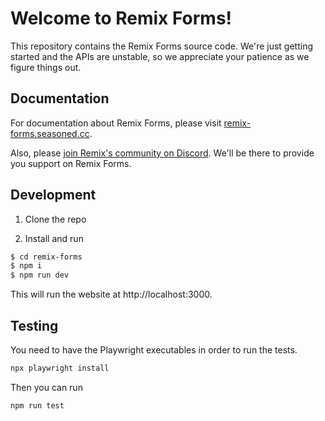 # Welcome to Remix Forms!

This repository contains the Remix Forms source code. We're just getting started and the APIs are unstable, so we appreciate your patience as we figure things out.

## Documentation

For documentation about Remix Forms, please visit [remix-forms.seasoned.cc](https://remix-forms.seasoned.cc).

Also, please [join Remix's community on Discord](https://rmx.as/discord). We'll be there to provide you support on Remix Forms.

## Development

1. Clone the repo

2. Install and run

```sh
$ cd remix-forms
$ npm i
$ npm run dev
```

This will run the website at http://localhost:3000.

## Testing

You need to have the Playwright executables in order to run the tests.

```sh
npx playwright install
```

Then you can run

```sh
npm run test
```
